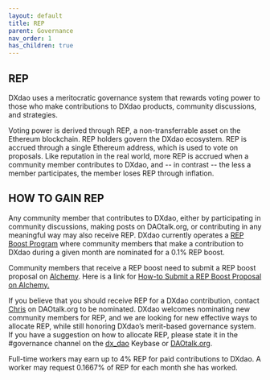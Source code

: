 ```yaml
---
layout: default
title: REP
parent: Governance
nav_order: 1
has_children: true
---
```


## REP

DXdao uses a meritocratic governance system that rewards voting power to those who make contributions to DXdao products, community discussions, and strategies.

Voting power is derived through REP, a non-transferrable asset on the Ethereum blockchain. REP holders govern the DXdao ecosystem. REP is accrued through a single Ethereum address, which is used to vote on proposals. Like reputation in the real world, more REP is accrued when a community member contributes to DXdao, and -- in contrast -- the less a member participates, the member loses REP through inflation.

  
  

## HOW TO GAIN REP

Any community member that contributes to DXdao, either by participating in community discussions, making posts on DAOtalk.org, or contributing in any meaningful way may also receive REP. DXdao currently operates a [REP Boost Program](https://daotalk.org/t/community-rep-boosts-jan-2021/2562) where community members that make a contribution to DXdao during a given month are nominated for a 0.1% REP boost.

Community members that receive a REP boost need to submit a REP boost proposal on [Alchemy](https://alchemy.daostack.io/dao/0x519b70055af55a007110b4ff99b0ea33071c720a). Here is a link for [How-to Submit a REP Boost Proposal on Alchemy.](https://docs.google.com/document/d/1jKD2IZV4ffnUx3csccaRpWEvPsOvcbmg8Ffd0l5HpEE/edit)

If you believe that you should receive REP for a DXdao contribution, contact [Chris](https://daotalk.org/u/powers/summary) on DAOtalk.org to be nominated. DXdao welcomes nominating new community members for REP, and we are looking for new effective ways to allocate REP, while still honoring DXdao’s merit-based governance system. If you have a suggestion on how to allocate REP, please state it in the #governance channel on the [dx_dao](https://keybase.io/team/dx_dao) Keybase or [DAOtalk.org](https://daotalk.org/c/dx-dao/15).

Full-time workers may earn up to 4% REP for paid contributions to DXdao. A worker may request 0.1667% of REP for each month she has worked.
